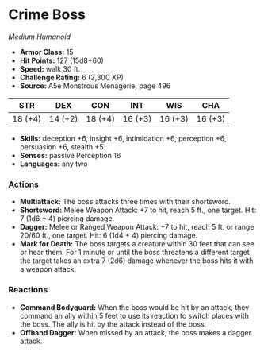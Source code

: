 # Crime Boss

*Medium* *Humanoid*

- **Armor Class:** 15
- **Hit Points:** 127 (15d8+60)
- **Speed:** walk 30 ft.
- **Challenge Rating:** 6 (2,300 XP)
- **Source:** A5e Monstrous Menagerie, page 496

| STR | DEX | CON | INT | WIS | CHA |
| --- | --- | --- | --- | --- | --- |
| 18 (+4) | 14 (+2) | 18 (+4) | 16 (+3) | 16 (+3) | 16 (+3) |

- **Skills:** deception +6, insight +6, intimidation +6, perception +6, persuasion +6, stealth +5
- **Senses:** passive Perception 16
- **Languages:** any two

### Actions

- **Multiattack:** The boss attacks three times with their shortsword.
- **Shortsword:** Melee Weapon Attack: +7 to hit, reach 5 ft., one target. Hit: 7 (1d6 + 4) piercing damage.
- **Dagger:** Melee or Ranged Weapon Attack: +7 to hit, reach 5 ft. or range 20/60 ft., one target. Hit: 6 (1d4 + 4) piercing damage.
- **Mark for Death:** The boss targets a creature within 30 feet that can see or hear them. For 1 minute or until the boss threatens a different target  the target takes an extra 7 (2d6) damage whenever the boss hits it with a weapon attack.

### Reactions

- **Command Bodyguard:** When the boss would be hit by an attack, they command an ally within 5 feet to use its reaction to switch places with the boss. The ally is hit by the attack instead of the boss.
- **Offhand Dagger:** When missed by an attack, the boss makes a dagger attack.


